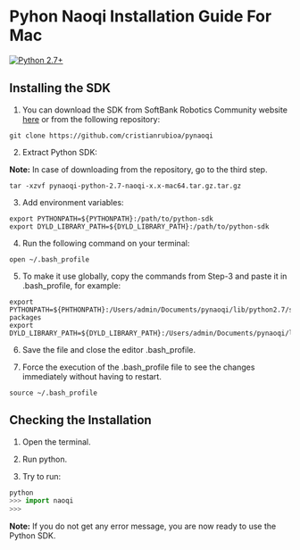 # Pyhon Naoqi Installation Guide For Mac

<div align="left">

<a href="https://www.python.org/downloads/"><img alt="Python 2.7+" src="https://img.shields.io/badge/python-2.7+-yellow.svg" /></a>


## Installing the SDK

1. You can download the SDK from SoftBank Robotics Community website [here](https://community.aldebaran.com/en/resources/software/language/en-gb/field_software_type/sdk/robot/nao-2) or from the following repository:

```
git clone https://github.com/cristianrubioa/pynaoqi
```


2. Extract Python SDK: 

**Note:** In case of downloading from the repository, go to the third step.


```
tar -xzvf pynaoqi-python-2.7-naoqi-x.x-mac64.tar.gz.tar.gz
```

3. Add environment variables:

```
export PYTHONPATH=${PYTHONPATH}:/path/to/python-sdk
export DYLD_LIBRARY_PATH=${DYLD_LIBRARY_PATH}:/path/to/python-sdk
```

4. Run the following command on your terminal:

``` 
open ~/.bash_profile 
```

5. To make it use globally, copy the commands from Step-3 and paste it in .bash_profile, for example: 

```
export PYTHONPATH=${PHTHONPATH}:/Users/admin/Documents/pynaoqi/lib/python2.7/site-packages
export DYLD_LIBRARY_PATH=${DYLD_LIBRARY_PATH}:/Users/admin/Documents/pynaoqi/lib
```


6. Save the file and close the editor .bash_profile.

7. Force the execution of the .bash_profile file to see the changes immediately without having to restart.

``` 
source ~/.bash_profile 
```


## Checking the Installation

1. Open the terminal.

2. Run python.

3. Try to run:

```python
python
>>> import naoqi
>>>
```
**Note:** If you do not get any error message, you are now ready to use the Python SDK.
